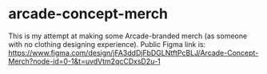 # arcade-concept-merch

This is my attempt at making some Arcade-branded merch (as someone with no clothing designing experience). Public Figma link is: https://www.figma.com/design/jFA3ddDjFbDGLNtftPcBLJ/Arcade-Concept-Merch?node-id=0-1&t=uvdVtm2qcCDxsD2u-1

